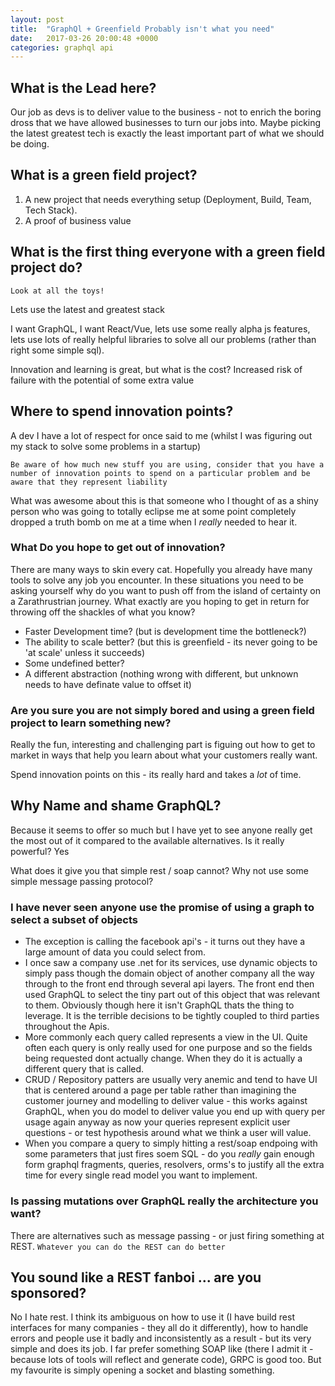 ```yaml
---
layout: post
title:  "GraphQl + Greenfield Probably isn't what you need"
date:   2017-03-26 20:00:48 +0000
categories: graphql api
---
```


## What is the Lead here?

Our job as devs is to deliver value to the business - not to enrich the boring dross that we have allowed businesses to turn our jobs into. Maybe picking the latest greatest tech is exactly the least important part of what we should be doing. 

## What is a green field project?

1. A new project that needs everything setup (Deployment, Build, Team, Tech Stack). 
2. A proof of business value

## What is the first thing everyone with a green field project do?

`Look at all the toys!`

Lets use the latest and greatest stack

I want GraphQL, I want React/Vue, lets use some really alpha js features, lets use lots of really helpful libraries to solve all our problems (rather than right some simple sql).

Innovation and learning is great, but what is the cost?
Increased risk of failure with the potential of some extra value

## Where to spend innovation points?

A dev I have a lot of respect for once said to me (whilst I was figuring out my stack to solve some problems in a startup)

`Be aware of how much new stuff you are using, consider that you have a number of innovation points to spend on a particular problem and be aware that they represent liability`

What was awesome about this is that someone who I thought of as a shiny person who was going to totally eclipse me at some point completely dropped a truth bomb on me at a time when I *really* needed to hear it.

### What Do you hope to get out of innovation?

There are many ways to skin every cat. Hopefully you already have many tools to solve any job you encounter. In these situations you need to be asking yourself why do you want to push off from the island of certainty on a Zarathrustrian journey. What exactly are you hoping to get in return for throwing off the shackles of what you know?

- Faster Development time? (but is development time the bottleneck?)
- The ability to scale better? (but this is greenfield - its never going to be 'at scale' unless it succeeds)
- Some undefined better?
- A different abstraction (nothing wrong with different, but unknown needs to have definate value to offset it)

### Are you sure you are not simply bored and using a green field project to learn something new?

Really the fun, interesting and challenging part is figuing out how to get to market in ways that help you learn about what your customers really want.

Spend innovation points on this - its really hard and takes a *lot* of time.

## Why Name and shame GraphQL?

Because it seems to offer so much but I have yet to see anyone really get the most out of it compared to the available alternatives. Is it really powerful? Yes

What does it give you that simple rest / soap cannot?
Why not use some simple message passing protocol?

### I have never seen anyone use the promise of using a graph to select a subset of objects

- The exception is calling the facebook api's - it turns out they have a large amount of data you could select from.
- I once saw a company use .net for its services, use dynamic objects to simply pass though the domain object of another company all the way through to the front end through several api layers. The front end then used GraphQL to select the tiny part out of this object that was relevant to them. Obviously though here it isn't GraphQL thats the thing to leverage. It is the terrible decisions to be tightly coupled to third parties throughout the Apis.
- More commonly each query called represents a view in the UI. Quite often each query is only really used for one purpose and so the fields being requested dont actually change. When they do it is actually a different query that is called.
- CRUD / Repository patters are usually very anemic and tend to have UI that is centered around a page per table rather than imagining the customer journey and modelling to deliver value - this works against GraphQL, when you do model to deliver value you end up with query per usage again anyway as now your queries represent explicit user questions - or test hypothesis around what we think a user will value.
- When you compare a query to simply hitting a rest/soap endpoing with some parameters that just fires soem SQL - do you *really* gain enough form graphql fragments, queries, resolvers, orms's to justify all the extra time for every single read model you want to implement.

### Is passing mutations over GraphQL really the architecture you want?

There are alternatives such as message passing - or just firing something at REST.
`Whatever you can do the REST can do better`

## You sound like a REST fanboi ... are you sponsored?

No I hate rest. I think its ambiguous on how to use it (I have build rest interfaces for many companies - they all do it differently), how to handle errors and people use it badly and inconsistently as a result - but its very simple and does its job. I far prefer something SOAP like (there I admit it - because lots of tools will reflect and generate code), GRPC is good too. But my favourite is simply opening a socket and blasting something.